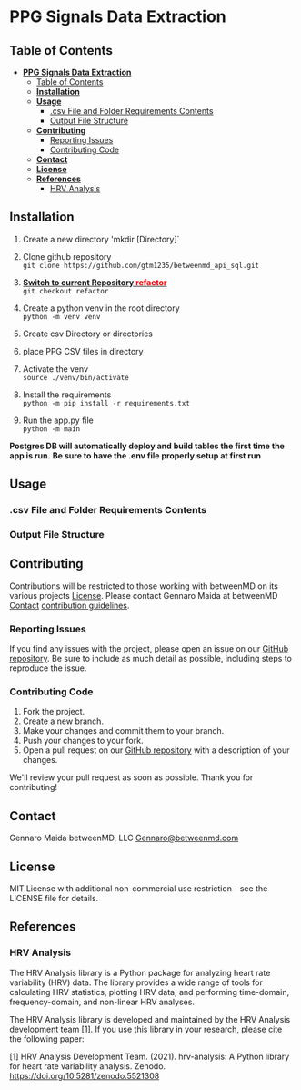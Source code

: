 # **__PPG Signals Data Extraction__**

## Table of Contents
- [**__PPG Signals Data Extraction__**](#ppg-signals-data-extraction)
  - [Table of Contents](#table-of-contents)
  - [__Installation__](#installation)
  - [__Usage__](#usage)
    - [.csv File and Folder Requirements Contents](#csv-file-and-folder-requirements-contents)
    - [Output File Structure](#output-file-structure)
  - [__Contributing__](#contributing)
    - [Reporting Issues](#reporting-issues)
    - [Contributing Code](#contributing-code)
  - [__Contact__](#contact)
  - [__License__](#license)
  - [__References__](#references)
    - [HRV Analysis](#hrv-analysis)


## __Installation__
1. Create a new directory
'mkdir [Directory]`

2. Clone github repository<br>
`git clone https://github.com/gtm1235/betweenmd_api_sql.git`

3. <u>**Switch to current Repository <font style="color: red;">refactor</font>**</u><br>
`git checkout refactor`

4. Create a python venv in the root directory<br>
`python -m venv venv`

5. Create csv Directory or directories

6. place PPG CSV files in directory

7. Activate the venv<br>
`source ./venv/bin/activate`

8. Install the requirements<br>
`python -m pip install -r requirements.txt`

9. Run the app.py file<br>
`python -m main`

__Postgres DB will automatically deploy and build tables the first time the app is run.__
__Be sure to have the .env file properly setup at first run__

## __Usage__

### .csv File and Folder Requirements Contents

### Output File Structure


## __Contributing__
Contributions will be restricted to those working with betweenMD on its various projects [License](#license).  Please contact Gennaro Maida at betweenMD [Contact](#contact) [contribution guidelines](#contributing-code).

### Reporting Issues
If you find any issues with the project, please open an issue on our [GitHub repository](https://github.com/your-repo-name/issues). Be sure to include as much detail as possible, including steps to reproduce the issue.

### Contributing Code
1. Fork the project.
2. Create a new branch.
3. Make your changes and commit them to your branch.
4. Push your changes to your fork.
5. Open a pull request on our [GitHub repository](https://github.com/your-repo-name/pulls) with a description of your changes.

We'll review your pull request as soon as possible. Thank you for contributing!

## __Contact__
Gennaro Maida
betweenMD, LLC
Gennaro@betweenmd.com

## __License__
MIT License with additional non-commercial use restriction - see the LICENSE file for details.

## __References__
### HRV Analysis

The HRV Analysis library is a Python package for analyzing heart rate variability (HRV) data. The library provides a wide range of tools for calculating HRV statistics, plotting HRV data, and performing time-domain, frequency-domain, and non-linear HRV analyses.

The HRV Analysis library is developed and maintained by the HRV Analysis development team [1]. If you use this library in your research, please cite the following paper:

[1] HRV Analysis Development Team. (2021). hrv-analysis: A Python library for heart rate variability analysis. Zenodo. https://doi.org/10.5281/zenodo.5521308




